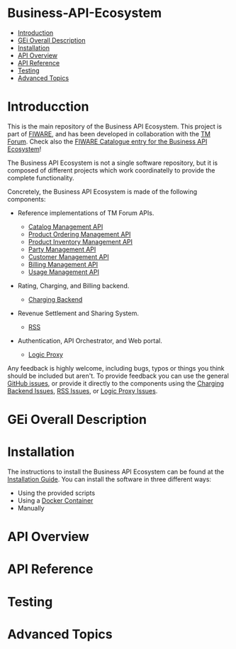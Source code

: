# Business-API-Ecosystem

 * [Introduction](#introduction)
 * [GEi Overall Description](#gei-overall-description)
 * [Installation](#build-and-install)
 * [API Overview](#api-overview)
 * [API Reference](#api-reference)
 * [Testing](#testing)
 * [Advanced Topics](#advanced-topics)

# Introducction

This is the main repository of the Business API Ecosystem. This project is part of [FIWARE](https://www.fiware.org), and has been developed in 
collaboration with the [TM Forum](https://www.tmforum.org/). Check also the [FIWARE Catalogue entry for the Business API Ecosystem](https://catalogue.fiware.org)!

The Business API Ecosystem is not a single software repository, but it is composed of different projects which work coordinatelly to provide the complete functionality.

Concretely, the Business API Ecosystem is made of the following components:

* Reference implementations of TM Forum APIs.
    * [Catalog Management API](https://github.com/FIWARE-TMForum/DSPRODUCTCATALOG2)
    * [Product Ordering Management API](https://github.com/FIWARE-TMForum/DSPRODUCTORDERING)
    * [Product Inventory Management API](https://github.com/FIWARE-TMForum/DSPRODUCTINVENTORY)
    * [Party Management API](https://github.com/FIWARE-TMForum/DSPARTYMANAGEMENT)
    * [Customer Management API](https://github.com/FIWARE-TMForum/DSCUSTOMER)
    * [Billing Management API](https://github.com/FIWARE-TMForum/DSBILLINGMANAGEMENT)
    * [Usage Management API](https://github.com/FIWARE-TMForum/DSUSAGEMANAGEMENT)

* Rating, Charging, and Billing backend.
    * [Charging Backend](https://github.com/FIWARE-TMForum/business-ecosystem-charging-backend)

* Revenue Settlement and Sharing System.
    * [RSS](https://github.com/FIWARE-TMForum/business-ecosystem-rss)

* Authentication, API Orchestrator, and Web portal.
    * [Logic Proxy](https://github.com/FIWARE-TMForum/business-ecosystem-logic-proxy)

Any feedback is highly welcome, including bugs, typos or things you think should be included but aren't. To provide feedback you can use the 
general [GitHub issues](https://github.com/FIWARE-TMForum/Business-API-Ecosystem/issues/new), or provide it directly to the components using the [Charging Backend Issues](https://github.com/FIWARE-TMForum/business-ecosystem-charging-backend/issues/new), [RSS Issues](https://github.com/FIWARE-TMForum/business-ecosystem-rss/issues/new), or [Logic Proxy Issues](https://github.com/FIWARE-TMForum/business-ecosystem-logic-proxy/issues/new).

# GEi Overall Description

# Installation

The instructions to install the Business API Ecosystem can be found at the [Installation Guide](). You can install the software in three different ways:

* Using the provided scripts
* Using a [Docker Container]()
* Manually

# API Overview

# API Reference

# Testing

# Advanced Topics
